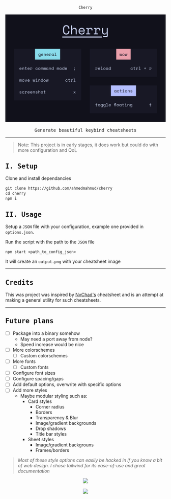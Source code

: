 <div align="center">

```ocaml
Cherry
```
![Preview](assets/output.png)

<samp>Generate beautiful keybind cheatsheets</samp>

---
<div align="left">

> Note: This project is in early stages, it does work but could do with more configuration and QoL

## <samp> I. Setup </samp>
Clone and install dependancies
```console
git clone https://github.com/ahmedmahmud/cherry
cd cherry
npm i
```
## <samp> II. Usage </samp>
Setup a `JSON` file with your configuration, example one provided in `options.json`.

Run the script with the path to the `JSON` file
```console
npm start <path_to_config_json>
```
It will create an `output.png` with your cheatsheet image

---
## <samp> Credits </samp>
This was project was inspired by [NvChad's](https://nvchad.com/) cheatsheet and is an attempt at making a general utility for such cheatsheets.

---
## <samp> Future plans </samp>
- [ ] Package into a binary somehow
    - May need a port away from node?
    - Speed increase would be nice
- [ ] More colorschemes
    - [ ] Custom colorschemes
- [ ] More fonts
    - [ ] Custom fonts
- [ ] Configure font sizes
- [ ] Configure spacing/gaps
- [ ] Add default options, overwrite with specific options
- [ ] Add more styles
    - Maybe modular styling such as:
        - Card styles
            - Corner radius
            - Borders
            - Transparency & Blur
            - Image/gradient backgrounds
            - Drop shadows
            - Title bar styles
        - Sheet styles
            - Image/gradient backgrouns
            - Frames/borders

> *Most of these style options can easily be hacked in if you know a bit of web design. I chose tailwind for its ease-of-use and great documentation*


<p align="center"><img src="https://raw.githubusercontent.com/catppuccin/catppuccin/main/assets/footers/gray0_ctp_on_line.svg?sanitize=true" /></p>
<p align="center"><a href="https://github.com/ahmedmahmud/cherry/blob/master/LICENSE"><img src="https://img.shields.io/static/v1.svg?style=for-the-badge&label=License&message=MIT&logoColor=d9e0ee&colorA=302d41&colorB=b7bdf8"/></a></p>